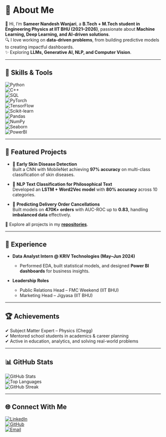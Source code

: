 
# 💫 About Me  
👋 Hi, I’m **Sameer Nandesh Wanjari**, a **B.Tech + M.Tech student in Engineering Physics at IIT BHU (2021–2026)**, passionate about **Machine Learning, Deep Learning, and AI-driven solutions**.  
🔍 I love working on **data-driven problems**, from building predictive models to creating impactful dashboards.  
✨ Exploring **LLMs, Generative AI, NLP, and Computer Vision**.  

---

## 🚀 Skills & Tools  

![Python](https://img.shields.io/badge/Python-3776AB?logo=python&logoColor=white)  
![C++](https://img.shields.io/badge/C++-00599C?logo=cplusplus&logoColor=white)  
![SQL](https://img.shields.io/badge/SQL-336791?logo=postgresql&logoColor=white)  
![PyTorch](https://img.shields.io/badge/PyTorch-EE4C2C?logo=pytorch&logoColor=white)  
![TensorFlow](https://img.shields.io/badge/TensorFlow-FF6F00?logo=tensorflow&logoColor=white)  
![Scikit-learn](https://img.shields.io/badge/Scikit--learn-F7931E?logo=scikitlearn&logoColor=white)  
![Pandas](https://img.shields.io/badge/Pandas-150458?logo=pandas&logoColor=white)  
![NumPy](https://img.shields.io/badge/NumPy-013243?logo=numpy&logoColor=white)  
![Seaborn](https://img.shields.io/badge/Seaborn-76B900?logoColor=white)  
![PowerBI](https://img.shields.io/badge/PowerBI-F2C811?logo=powerbi&logoColor=black)  

---

## 📌 Featured Projects  

- 🧬 **Early Skin Disease Detection**  
   Built a CNN with MobileNet achieving **97% accuracy** on multi-class classification of skin diseases.  

- 📖 **NLP Text Classification for Philosophical Text**  
   Developed an **LSTM + Word2Vec model** with **80% accuracy** across 10 categories.  

- 🚚 **Predicting Delivery Order Cancellations**  
   Built models on **470K+ orders** with AUC-ROC up to **0.83**, handling **imbalanced data** effectively.  

🔗 Explore all projects in my [**repositories**](https://github.com/sameerwork826).  

---

## 💼 Experience  

- **Data Analyst Intern @ KRIV Technologies (May–Jun 2024)**  
  - Performed EDA, built statistical models, and designed **Power BI dashboards** for business insights.  

- **Leadership Roles**  
  - Public Relations Head – FMC Weekend (IIT BHU)  
  - Marketing Head – Jigyasa (IIT BHU)  

---

## 🏆 Achievements  

✔ Subject Matter Expert – Physics (Chegg)  
✔ Mentored school students in academics & career planning  
✔ Active in education, analytics, and solving real-world problems  

---

## 📊 GitHub Stats  

![GitHub Stats](https://github-readme-stats.vercel.app/api?username=sameerwork826&show_icons=true&theme=radical)  
![Top Languages](https://github-readme-stats.vercel.app/api/top-langs/?username=sameerwork826&layout=compact&theme=radical)  
![GitHub Streak](https://streak-stats.demolab.com?user=sameerwork826&theme=radical)  

---

## 🌐 Connect With Me  

[![LinkedIn](https://img.shields.io/badge/LinkedIn-blue?logo=linkedin&logoColor=white)](https://linkedin.com/in/sameerwanjari826)  
[![GitHub](https://img.shields.io/badge/GitHub-black?logo=github&logoColor=white)](https://github.com/sameerwork826)  
[![Email](https://img.shields.io/badge/Email-D14836?logo=gmail&logoColor=white)](mailto:sameerwork826@gmail.com)  
